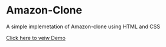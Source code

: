 # Amazon-Clone

A simple implemetation of Amazon-clone using HTML and CSS

[Click here to veiw Demo](https://srujana-vandanapu.github.io/Amazon/)

